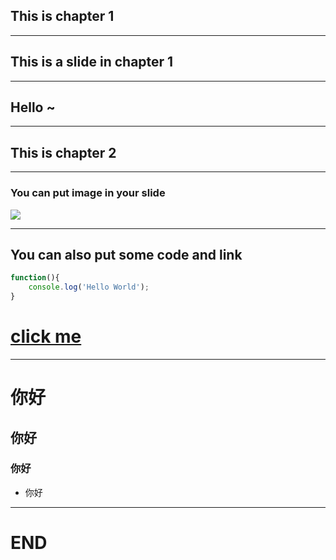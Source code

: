 ## This is chapter 1

----

## This is a slide in chapter 1

----

## Hello ~ 

---

## This is chapter 2

----

### You can put image in your slide
![](https://upload.wikimedia.org/wikipedia/commons/thumb/6/6a/JavaScript-logo.png/480px-JavaScript-logo.png)

----

## You can also put some code and link

```js
function(){
    console.log('Hello World');
}
```
# [click me](https://github.com/Larry850806)

---

# 你好
## 你好
### 你好

- 你好

----

# END

